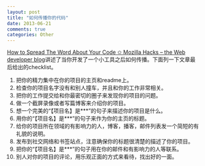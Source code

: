 ```yaml
---
layout: post
title: "如何传播你的代码"
date: 2013-06-21
comments: true
categories: Other
---
```

<p><a href="https://hacks.mozilla.org/2013/05/how-to-spread-the-word-about-your-code/">How to Spread The Word About Your Code ✩ Mozilla Hacks &ndash; the Web developer blog</a>讲述了当你开发了一个小工具之后如何传播。下面列一下文章最后给出的checklist。</p><ol><li>把你的精力集中在你的项目的主页和readme上。</li><li>检查你的项目名字没有和别人撞车，并且和你的工作非常相关。</li><li>把你的工作提交给和你最密切的圈子来发现你的项目的问题。</li><li>做一个截屏录像或者写篇博客来介绍你的项目。</li><li>想一个完美的&ldquo;【项目名】是***&rdquo;的句子来描述你的项目是什么。</li><li>用你的&ldquo;【项目名】是***&rdquo;的句子来作为你的主页的标题。</li><li>给你的项目所在领域的有影响力的人，博客，播客，邮件列表发一个简短的有礼貌的说明。</li><li>发布到社交网络和书签站点，注意确保你的标题很清楚的描述了你的项目。</li><li>把你的&ldquo;【项目名】是***&rdquo;的句子用在你的邮件和有影响力的人等联系。</li><li>别人对你的项目的评论，用乐观正面的方式来看待，找出好的一面。</li></ol>